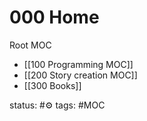 # 000 Home
Root MOC

- [[100 Programming MOC]]
- [[200 Story creation MOC]]
- [[300 Books]]


status: #⚙️ 
tags: #MOC



